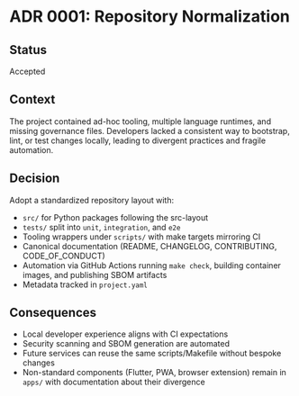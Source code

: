 # ADR 0001: Repository Normalization

## Status
Accepted

## Context
The project contained ad-hoc tooling, multiple language runtimes, and missing governance files. Developers lacked a consistent way to bootstrap, lint, or test changes locally, leading to divergent practices and fragile automation.

## Decision
Adopt a standardized repository layout with:
- `src/` for Python packages following the src-layout
- `tests/` split into `unit`, `integration`, and `e2e`
- Tooling wrappers under `scripts/` with make targets mirroring CI
- Canonical documentation (README, CHANGELOG, CONTRIBUTING, CODE_OF_CONDUCT)
- Automation via GitHub Actions running `make check`, building container images, and publishing SBOM artifacts
- Metadata tracked in `project.yaml`

## Consequences
- Local developer experience aligns with CI expectations
- Security scanning and SBOM generation are automated
- Future services can reuse the same scripts/Makefile without bespoke changes
- Non-standard components (Flutter, PWA, browser extension) remain in `apps/` with documentation about their divergence
